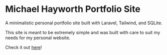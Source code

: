 # Michael Hayworth Portfolio Site
A minimalistic personal portfolio site built with Laravel, Tailwind, and SQLite.

This site is meant to be extremely simple and was built with care to suit my needs for my personal website.

Check it out [here](https://www.eichael-hayworth.com)!
